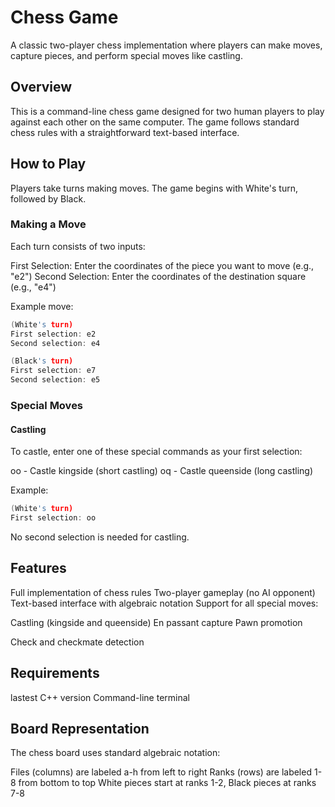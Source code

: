 # Chess Game
A classic two-player chess implementation where players can make moves, capture pieces, and perform special moves like castling.
## Overview
This is a command-line chess game designed for two human players to play against each other on the same computer. The game follows standard chess rules with a straightforward text-based interface.
## How to Play
Players take turns making moves. The game begins with White's turn, followed by Black.
### Making a Move
Each turn consists of two inputs:

First Selection: Enter the coordinates of the piece you want to move (e.g., "e2")
Second Selection: Enter the coordinates of the destination square (e.g., "e4")

Example move:
```cpp
(White's turn)
First selection: e2
Second selection: e4

(Black's turn)
First selection: e7
Second selection: e5
```

### Special Moves
#### Castling
To castle, enter one of these special commands as your first selection:

oo - Castle kingside (short castling)
oq - Castle queenside (long castling)

Example:
```cpp
(White's turn)
First selection: oo
```

No second selection is needed for castling.
## Features

Full implementation of chess rules
Two-player gameplay (no AI opponent)
Text-based interface with algebraic notation
Support for all special moves:

Castling (kingside and queenside)
En passant capture
Pawn promotion


Check and checkmate detection

## Requirements

lastest C++ version
Command-line terminal

## Board Representation

The chess board uses standard algebraic notation:

Files (columns) are labeled a-h from left to right
Ranks (rows) are labeled 1-8 from bottom to top
White pieces start at ranks 1-2, Black pieces at ranks 7-8
